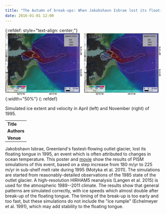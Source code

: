 ```yaml
---
title: "The Autumn of break-ups: When Jakobshavn Isbrae lost its floating tongue"
date: 2016-01-01 12:00
---
```


{:refdef: style="text-align: center;"}
![Simulated ice extent and velocity in April (left) and November (right) of 1995.](/img/applications/aschwandenagu2015.png){:width="50%"}
{: refdef}

Simulated ice extent and velocity in April (left) and November (right) of 1995.

||
|-
| **Title** | [The Autumn of break-ups: When Jakobshavn Isbrae lost its floating tongue](https://agu.confex.com/agu/fm15/webprogram/Paper65452.html) |
| **Authors** | [A. Aschwanden](http://glaciers.gi.alaska.edu/people/aschwanden), M. Fahnestock, M. Truffer, and R. Motyka |
| **Venue** | [2015 AGU Fall Meeting](http://fallmeeting.agu.org/2015/) |

Jakobshavn Isbrae, Greenland's fastest-flowing outlet glacier, lost its floating tongue in 1995, an event which is often attributed to changes in ocean temperature. This poster and [movie](https://www.dropbox.com/s/qcxn2v82vs67zo9/jako_hindcast_hd.mp4?dl=0) show the results of PISM simulations of this event, based on a step increase from 180 m/yr to 225 m/yr in sub-shelf melt rate during 1995 (Motyka et al. 2011). The simulations are started from reasonably-detailed observations of the 1985 state of the outlet glacier. A high-resolution HIRHAM5 reanalysis (Langen et al. 2015) is used for the atmospheric 1989--2011 climate. The results show that general patterns are simulated correctly, with ice speeds which almost double after break-up of the floating tongue. The timing of the break-up is too early and too fast, but these simulations do not include the "ice rumple" (Echelmeyer et al. 1991), which may add stability to the floating tongue.

